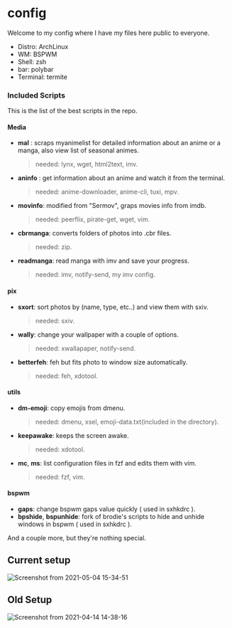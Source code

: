 # config

Welcome to my config
where I have my files here public to everyone.

- Distro: ArchLinux
- WM: BSPWM
- Shell: zsh
- bar: polybar
- Terminal: termite

### Included Scripts

This is the list of the best scripts in the repo.

#### Media
- **mal** : scraps myanimelist for detailed information about an anime or a manga, also view list of seasonal animes.
    > needed: lynx, wget, html2text, imv.
- **aninfo** : get information about an anime and watch it from the terminal.
    > needed: anime-downloader, anime-cli, tuxi, mpv.
- **movinfo**: modified from "Sermov", graps movies info from imdb.
    > needed: peerflix, pirate-get, wget, vim.
- **cbrmanga**: converts folders of photos into .cbr files.
    > needed: zip.
- **readmanga**: read manga with imv and save your progress.
    > needed: imv, notify-send, my imv config.
#### pix
- **sxort**: sort photos by (name, type, etc..) and view them with sxiv.
    > needed: sxiv.
- **wally**: change your wallpaper with a couple of options.
    > needed: xwallapaper, notify-send.
- **betterfeh**: feh but fits photo to window size automatically.
    > needed: feh, xdotool.
#### utils
- **dm-emoji**: copy emojis from dmenu.
    > needed: dmenu, xsel,  emoji-data.txt(included in the directory).
- **keepawake**: keeps the screen awake.
    > needed: xdotool.
- **mc**, **ms**: list configuration files in fzf and edits them with vim.
    > needed: fzf, vim.
#### bspwm
- **gaps**: change bspwm gaps value quickly ( used in sxhkdrc ).
- **bpshide**, **bspunhide**: fork of brodie's scripts to hide and unhide windows in bspwm ( used in sxhkdrc ).

And a couple more, but they're nothing special.

## Current setup
![Screenshot from 2021-05-04 15-34-51](https://user-images.githubusercontent.com/78548167/117004249-88aa7b00-acee-11eb-843f-6463a3a587bc.png)


## Old Setup
![Screenshot from 2021-04-14 14-38-16](https://user-images.githubusercontent.com/78548167/114704392-38fc1380-9d2f-11eb-8b57-e66fe3537ac1.png)

